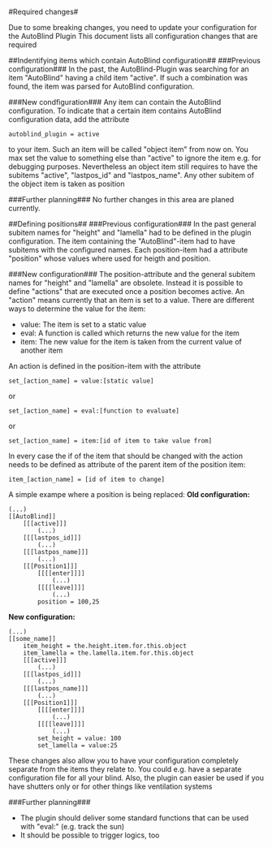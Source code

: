 #Required changes#

Due to some breaking changes, you need to update your configuration for the AutoBlind Plugin
This document lists all configuration changes that are required

##Indentifying items which contain AutoBlind configuration##
###Previous configuration###
In the past, the AutoBlind-Plugin was searching for an item "AutoBlind" having a child item "active". If such a combination was found, the item was parsed for AutoBlind configuration.

###New condfiguration###
Any item can contain the AutoBlind configuration. To indicate that a certain item contains AutoBlind configuration data, add the attribute 

    autoblind_plugin = active

to your item. Such an item will be called "object item" from now on.
You max set the value to something else than "active" to ignore the item e.g. for debugging purposes.
Nevertheless an object item still requires to have the subitems "active", "lastpos_id" and "lastpos_name". Any other subitem of the object item is taken as position

###Further planning###
No further changes in this area are planed currently.

##Defining positions##
###Previous configuration###
In the past general subitem names for "height" and "lamella" had to be defined in the plugin configuration. The item containing the "AutoBlind"-item had to have subitems with the configured names. Each position-item had a attribute "position" whose values where used for heigth and position.

###New configuration###
The position-attribute and the general subitem names for "height" and "lamella" are obsolete. Instead it is possible to define "actions" that are executed once a position becomes active. An "action" means currently that an item is set to a value. There are different ways to determine the value for the item:
- value: The item is set to a static value
- eval: A function is called which returns the new value for the item
- item: The new value for the item is taken from the current value of another item

An action is defined in the position-item with the attribute

    set_[action_name] = value:[static value]
    
or

    set_[action_name] = eval:[function to evaluate]
    
or

    set_[action_name] = item:[id of item to take value from]
    
In every case the if of the item that should be changed with the action needs to be defined as attribute of the parent item of the position item:

    item_[action_name] = [id of item to change]
    
A simple exampe where a position is being replaced:
__Old configuration:__

    (...)
    [[AutoBlind]]
        [[[active]]]
            (...)
        [[[lastpos_id]]]
            (...)
        [[[lastpos_name]]]
            (...)
        [[[Position1]]]
            [[[[enter]]]]
                (...)            
            [[[[leave]]]]
                (...)
            position = 100,25
__New configuration:__

    (...)
    [[some_name]]
        item_height = the.height.item.for.this.object
        item_lamella = the.lamella.item.for.this.object
        [[[active]]]
            (...)
        [[[lastpos_id]]]
            (...)
        [[[lastpos_name]]]
            (...)
        [[[Position1]]]
            [[[[enter]]]]
                (...)            
            [[[[leave]]]]
                (...)
            set_height = value: 100
            set_lamella = value:25
 These changes also allow you to have your configuration completely separate from the items they relate to. You could e.g. have a separate configuration file for all your blind. Also, the plugin can easier be used if you have shutters only or for other things like ventilation systems
 
###Further planning###
- The plugin should deliver some standard functions that can be used with "eval:" (e.g. track the sun)
- It should be possible to trigger logics, too 
 